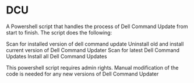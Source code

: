 # DCU

A Powershell script that handles the process of Dell Command Update from start to finish. The script does the following:

Scan for installed version of dell command update
Uninstall old and install current version of Dell Command Updater
Scan for latest Dell Command Updates
Install all Dell Command Updates

This powershell script requires admin rights. Manual modification of the code is needed for any new versions of Dell Command Updater
